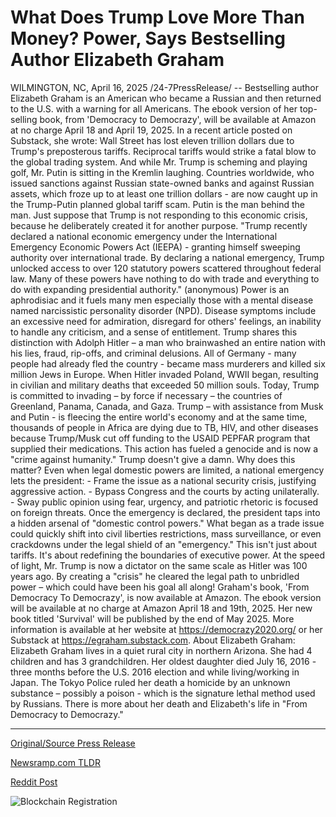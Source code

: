 # What Does Trump Love More Than Money? Power, Says Bestselling Author Elizabeth Graham

WILMINGTON, NC, April 16, 2025 /24-7PressRelease/ -- Bestselling author Elizabeth Graham is an American who became a Russian and then returned to the U.S. with a warning for all Americans. The ebook version of her top-selling book, from 'Democracy to Democrazy', will be available at Amazon at no charge April 18 and April 19, 2025.  In a recent article posted on Substack, she wrote:  Wall Street has lost eleven trillion dollars due to Trump's preposterous tariffs. Reciprocal tariffs would strike a fatal blow to the global trading system. And while Mr. Trump is scheming and playing golf, Mr. Putin is sitting in the Kremlin laughing. Countries worldwide, who issued sanctions against Russian state-owned banks and against Russian assets, which froze up to at least one trillion dollars - are now caught up in the Trump-Putin planned global tariff scam. Putin is the man behind the man.  Just suppose that Trump is not responding to this economic crisis, because he deliberately created it for another purpose. "Trump recently declared a national economic emergency under the International Emergency Economic Powers Act (IEEPA) - granting himself sweeping authority over international trade. By declaring a national emergency, Trump unlocked access to over 120 statutory powers scattered throughout federal law. Many of these powers have nothing to do with trade and everything to do with expanding presidential authority." (anonymous)  Power is an aphrodisiac and it fuels many men especially those with a mental disease named narcissistic personality disorder (NPD). Disease symptoms include an excessive need for admiration, disregard for others' feelings, an inability to handle any criticism, and a sense of entitlement. Trump shares this distinction with Adolph Hitler – a man who brainwashed an entire nation with his lies, fraud, rip-offs, and criminal delusions. All of Germany - many people had already fled the country - became mass murderers and killed six million Jews in Europe. When Hitler invaded Poland, WWII began, resulting in civilian and military deaths that exceeded 50 million souls. Today, Trump is committed to invading – by force if necessary – the countries of Greenland, Panama, Canada, and Gaza.  Trump – with assistance from Musk and Putin - is fleecing the entire world's economy and at the same time, thousands of people in Africa are dying due to TB, HIV, and other diseases because Trump/Musk cut off funding to the USAID PEPFAR program that supplied their medications. This action has fueled a genocide and is now a "crime against humanity." Trump doesn't give a damn.  Why does this matter? Even when legal domestic powers are limited, a national emergency lets the president:  - Frame the issue as a national security crisis, justifying aggressive action.  - Bypass Congress and the courts by acting unilaterally.  - Sway public opinion using fear, urgency, and patriotic rhetoric is focused on foreign threats.  Once the emergency is declared, the president taps into a hidden arsenal of "domestic control powers." What began as a trade issue could quickly shift into civil liberties restrictions, mass surveillance, or even crackdowns under the legal shield of an "emergency." This isn't just about tariffs. It's about redefining the boundaries of executive power. At the speed of light, Mr. Trump is now a dictator on the same scale as Hitler was 100 years ago. By creating a "crisis" he cleared the legal path to unbridled power – which could have been his goal all along!  Graham's book, 'From Democracy To Democrazy', is now available at Amazon. The ebook version will be available at no charge at Amazon April 18 and 19th, 2025. Her new book titled 'Survival' will be published by the end of May 2025. More information is available at her website at https://democrazy2020.org/ or her Substack at https://egraham.substack.com.  About Elizabeth Graham:  Elizabeth Graham lives in a quiet rural city in northern Arizona. She had 4 children and has 3 grandchildren. Her oldest daughter died July 16, 2016 - three months before the U.S. 2016 election and while living/working in Japan. The Tokyo Police ruled her death a homicide by an unknown substance – possibly a poison - which is the signature lethal method used by Russians. There is more about her death and Elizabeth's life in "From Democracy to Democrazy." 

---

[Original/Source Press Release](https://www.24-7pressrelease.com/press-release/521827/what-does-trump-love-more-than-money-power-says-bestselling-author-elizabeth-graham)
                    

[Newsramp.com TLDR](https://newsramp.com/curated-news/author-elizabeth-graham-warns-of-economic-crisis-in-new-book/c32de95b65ea0a4f1a32fcf8298d7314) 

 



[Reddit Post](https://www.reddit.com/r/BookNews/comments/1k0ehfe/author_elizabeth_graham_warns_of_economic_crisis/) 



![Blockchain Registration](https://cdn.newsramp.app/24-7PressRelease/qrcode/254/16/epicSjGS.webp)